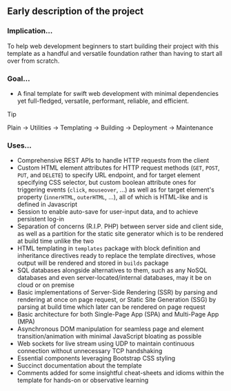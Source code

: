 ## Early description of the project
### Implication…
To help web development beginners to start building their project with this template as a handful and versatile foundation rather than having to start all over from scratch. 
### Goal…
- A final template for swift web development with minimal dependencies yet full-fledged, versatile, performant, reliable, and efficient.
> [!TIP] 
> Plain → Utilities → Templating → Building → Deployment → Maintenance
### Uses…
- Comprehensive REST APIs to handle HTTP requests from the client
- Custom HTML element attributes for HTTP request methods (`GET`, `POST`, `PUT`, and `DELETE`) to specify URL endpoint, and for target element specifying CSS selector, but custom boolean attribute ones for triggering events (`click`, `mouseover`, ...) as well as for target element's property (`innerHTML`, `outerHTML`, ...), all of which is HTML-like and is defined in Javascript
- Session to enable auto-save for user-input data, and to achieve persistent log-in
- Separation of concerns (R.I.P. PHP) between server side and client side, as well as a partition for the static site generator which is to be rendered at build time unlike the two
- HTML templating in `templates` package with block definition and inheritance directives ready to replace the template directives, whose output will be rendered and stored in `builds` package
- SQL databases alongside alternatives to them, such as any NoSQL databases and even server-located/internal databases, may it be on cloud or on premise
- Basic implementations of Server-Side Rendering (SSR) by parsing and rendering at once on page request, or Static Site Generation (SSG) by parsing at build time which later can be rendered on page request
- Basic architecture for both Single-Page App (SPA) and Multi-Page App (MPA)
- Asynchronous DOM manipulation for seamless page and element transition/animation with minimal JavaScript bloating as possible
- Web sockets for live stream using UDP to maintain continuous connection without unnecessary TCP handshaking 
- Essential components leveraging Bootstrap CSS styling
- Succinct documentation about the template
- Comments added for some insightful cheat-sheets and idioms within the template for hands-on or observative learning 

